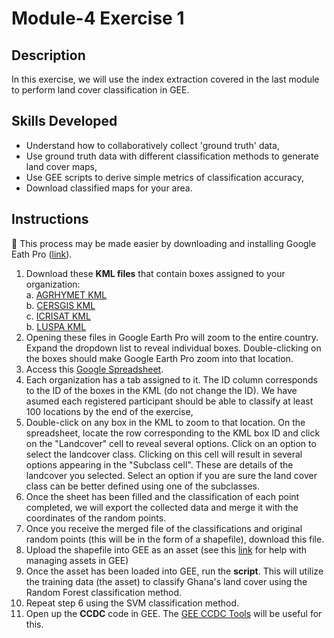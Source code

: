 # Module-4 Exercise 1
## Description
In this exercise, we will use the index extraction covered in the last module to perform land cover classification in GEE.
## Skills Developed
- Understand how to collaboratively collect 'ground truth' data,
- Use ground truth data with different classification methods to generate land cover maps,
- Use GEE scripts to derive simple metrics of classification accuracy, 
- Download classified maps for your area.

## Instructions
📌 This process may be made easier by downloading and installing Google Eath Pro (<a href="https://www.google.com/earth/versions/#earth-pro">link</a>).
1. Download these **KML files** that contain boxes assigned to your organization: <br>
    a. [AGRHYMET KML](https://github.com/ecodynlab/GALUP/files/7565808/BOXES_AGRHYMET.zip) <br>
    b. [CERSGIS KML](https://github.com/ecodynlab/GALUP/files/7565809/BOXES_CERSGIS.zip) <br>
    c. [ICRISAT KML](https://github.com/ecodynlab/GALUP/files/7565810/BOXES_ICRISAT.zip) <br>
    b. [LUSPA KML](https://github.com/ecodynlab/GALUP/files/7565811/BOXES_LUSPA.zip) <br>
2. Opening these files in Google Earth Pro will zoom to the entire country. Expand the dropdown list to reveal individual boxes. Double-clicking on the boxes should make Google Earth Pro zoom into that location.
3. Access this [Google Spreadsheet](https://docs.google.com/spreadsheets/d/10JV0HxQAPhW3V7qjp5-bVLld8_-E8WhpeJayIAlVW2s/edit#gid=1266282790).
4. Each organization has a tab assigned to it. The ID column corresponds to the ID of the boxes in the KML (do not change the ID). We have asumed each registered participant should be able to classify at least 100 locations by the end of the exercise, 
5. Double-click on any box in the KML to zoom to that location. On the spreadsheet, locate the row corresponding to the KML box ID and click on the "Landcover" cell to reveal several options. Click on an option to select the landcover class. Clicking on this cell will result in several options appearing in the "Subclass cell". These are details of the landcover you selected. Select an option if you are sure the land cover class can be better defined using one of the subclasses.
6. Once the sheet has been filled and the classification of each point completed, we will export the collected data and merge it with the coordinates of the random points.
7. Once you receive the merged file of the classifications and original random points (this will be in the form of a shapefile), download this file.
5. Upload the shapefile into GEE as an asset (see this [link](https://developers.google.com/earth-engine/guides/asset_manager) for help with managing assets in GEE)
6. Once the asset has been loaded into GEE, run the **script**. This will utilize the training data (the asset) to classify Ghana's land cover using the Random Forest classification method.
7. Repeat step 6 using the SVM classification method.
8. Open up the **CCDC** code in GEE. The [GEE CCDC Tools](https://gee-ccdc-tools.readthedocs.io/en/latest/) will be useful for this. 
    
